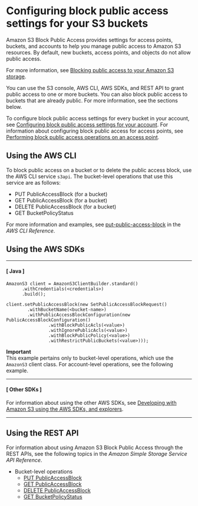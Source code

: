 # Configuring block public access settings for your S3 buckets<a name="configuring-block-public-access-bucket"></a>

Amazon S3 Block Public Access provides settings for access points, buckets, and accounts to help you manage public access to Amazon S3 resources\. By default, new buckets, access points, and objects do not allow public access\.

For more information, see [Blocking public access to your Amazon S3 storage](access-control-block-public-access.md)\.

You can use the S3 console, AWS CLI, AWS SDKs, and REST API to grant public access to one or more buckets\. You can also block public access to buckets that are already public\. For more information, see the sections below\.

To configure block public access settings for every bucket in your account, see [Configuring block public access settings for your account](configuring-block-public-access-account.md)\. For information about configuring block public access for access points, see [Performing block public access operations on an access point](access-control-block-public-access.md#access-control-block-public-access-examples-access-point)\.

## Using the AWS CLI<a name="configuring-block-public-access-bucket-cli"></a>

To block public access on a bucket or to delete the public access block, use the AWS CLI service `s3api`\. The bucket\-level operations that use this service are as follows:
+ PUT PublicAccessBlock \(for a bucket\)
+ GET PublicAccessBlock \(for a bucket\)
+ DELETE PublicAccessBlock \(for a bucket\)
+ GET BucketPolicyStatus

For more information and examples, see [put\-public\-access\-block](https://awscli.amazonaws.com/v2/documentation/api/latest/reference/s3api/put-public-access-block.html) in the *AWS CLI Reference*\.

## Using the AWS SDKs<a name="configuring-block-public-access-bucket-sdk"></a>

------
#### [ Java ]

```
AmazonS3 client = AmazonS3ClientBuilder.standard()
	  .withCredentials(<credentials>)
	  .build();

client.setPublicAccessBlock(new SetPublicAccessBlockRequest()
		.withBucketName(<bucket-name>)
		.withPublicAccessBlockConfiguration(new PublicAccessBlockConfiguration()
				.withBlockPublicAcls(<value>)
				.withIgnorePublicAcls(<value>)
				.withBlockPublicPolicy(<value>)
				.withRestrictPublicBuckets(<value>)));
```

**Important**  
This example pertains only to bucket\-level operations, which use the `AmazonS3` client class\. For account\-level operations, see the following example\.

------
#### [ Other SDKs ]

For information about using the other AWS SDKs, see [Developing with Amazon S3 using the AWS SDKs, and explorers](UsingAWSSDK.md)\.

------

## Using the REST API<a name="configuring-block-public-access-bucket-api"></a>

For information about using Amazon S3 Block Public Access through the REST APIs, see the following topics in the *Amazon Simple Storage Service API Reference*\.
+ Bucket\-level operations
  + [PUT PublicAccessBlock](https://docs.aws.amazon.com/AmazonS3/latest/API/RESTBucketPUTPublicAccessBlock.html)
  + [GET PublicAccessBlock](https://docs.aws.amazon.com/AmazonS3/latest/API/RESTBucketGETPublicAccessBlock.html)
  + [DELETE PublicAccessBlock](https://docs.aws.amazon.com/AmazonS3/latest/API/RESTBucketDELETEPublicAccessBlock.html)
  + [GET BucketPolicyStatus](https://docs.aws.amazon.com/AmazonS3/latest/API/RESTBucketGETPolicyStatus.html)